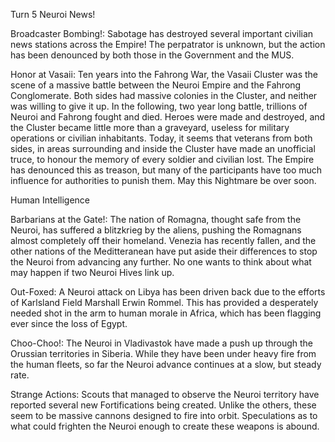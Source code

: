 Turn 5 Neuroi News!

Broadcaster Bombing!: Sabotage has destroyed several important civilian news stations across the Empire! The perpatrator is unknown, but the action has been denounced by both those in the Government and the MUS.

Honor at Vasaii: Ten years into the Fahrong War, the Vasaii Cluster was the scene of a massive battle between the Neuroi Empire and the Fahrong Conglomerate. Both sides had massive colonies in the Cluster, and neither was willing to give it up. In the following, two year long battle, trillions of Neuroi and Fahrong fought and died. Heroes were made and destroyed, and the Cluster became little more than a graveyard, useless for military operations or civilian inhabitants. Today, it seems that veterans from both sides, in areas surrounding and inside the Cluster have made an unofficial truce, to honour the memory of every soldier and civilian lost. The Empire has denounced this as treason, but many of the participants have too much influence for authorities to punish them.
May this Nightmare be over soon.

Human Intelligence

Barbarians at the Gate!: The nation of Romagna, thought safe from the Neuroi, has suffered a blitzkrieg by the aliens, pushing the Romagnans almost completely off their homeland. Venezia has recently fallen, and the other nations of the Meditteranean have put aside their differences to stop the Neuroi from advancing any further. No one wants to think about what may happen if two Neuroi Hives link up.

Out-Foxed: A Neuroi attack on Libya has been driven back due to the efforts of Karlsland Field Marshall Erwin Rommel. This has provided a desperately needed shot in the arm to human morale in Africa, which has been flagging ever since the loss of Egypt.

Choo-Choo!: The Neuroi in Vladivastok have made a push up through the Orussian territories in Siberia. While they have been under heavy fire from the human fleets, so far the Neuroi advance continues at a slow, but steady rate.

Strange Actions: Scouts that managed to observe the Neuroi territory have reported several new Fortifications being created. Unlike the others, these seem to be massive cannons designed to fire into orbit. Speculations as to what could frighten the Neuroi enough to create these weapons is abound. 
